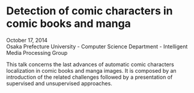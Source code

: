Detection of comic characters in comic books and manga
======================
October 17, 2014   
Osaka Prefecture University - Computer Science Department - Intelligent Media Processing Group

This talk concerns the last advances of automatic comic characters localization in comic books and manga images.
It is composed by an introduction of the related challenges followed by a presentation of supervised and unsupervised approaches.


